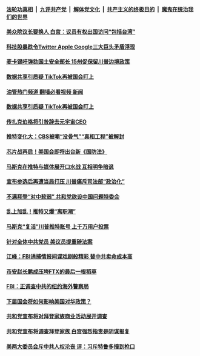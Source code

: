 ####  [法轮功真相](../../../../basic/blob/master/README.md?t=11251002) &nbsp;|&nbsp; [九评共产党](../../../../9ping.md/blob/master/README.md?t=11251002) &nbsp;|&nbsp; [解体党文化](../../../../jtdwh.md/blob/master/README.md?t=11251002)  &nbsp;|&nbsp; [共产主义的终极目的](../../../../gczydzjmd.md/blob/master/README.md?t=11251002) &nbsp;|&nbsp; [魔鬼在统治我们的世界](../../../../mgztzwmdsj.md/blob/master/README.md?t=11251002) 

#### [美众院议长要换人 白宫：议员有权出国访问“包括台湾”](../pages/soh6/674226.md?t=11251002) 
#### [科技股暴跌令Twitter Apple Google三大巨头矛盾浮现](../pages/soh6/673998.md?t=11251002) 
#### [麦卡锡吁弹劾国土安全部长 15州促保留川普边境政策](../pages/soh6/673989.md?t=11251002) 
#### [数据共享引质疑 TikTok再被国会盯上](../pages/soh6/673881.md?t=11251002) 
#### [油管热门频道 翻墙必看视频 新闻](http://129.146.143.75:81/youtube.html?11251002)
#### [数据共享引质疑 TikTok再被国会盯上](../pages/soh6/673881.md?t=11251002) 
#### [传扎克伯格将引咎辞去元宇宙CEO](../pages/soh6/673707.md?t=11251002) 
#### [推特变化大：CBS被嘲“没骨气”“真相工程”被解封](../pages/soh6/673665.md?t=11251002) 
#### [芯片战再启！美国会即将出台新《国防法》](../pages/soh6/673536.md?t=11251002) 
#### [马斯克在推特与媒体展开口水战 互相明争暗讽](../pages/soh6/673287.md?t=11251002) 
#### [宣布参选后再遭当局打压 川普痛斥司法部“政治化”](../pages/soh6/673308.md?t=11251002) 
#### [不满拜登“对中软弱” 共和党欲设中国问题特委会](../pages/soh6/673200.md?t=11251002) 
#### [乱上加乱！推特又爆“离职潮”](../pages/soh6/673038.md?t=11251002) 
#### [马斯克“复活”川普推特账号 上千万用户投票](../pages/soh6/672999.md?t=11251002) 
#### [针对全体中共党员 美议员提重磅法案](../pages/soh6/672762.md?t=11251002) 
#### [江峰：FBI诱捕情报间谍戏剧般精彩 替中共卖命成本高](../pages/soh6/672828.md?t=11251002) 
#### [币安赵长鹏成压垮FTX的最后一根稻草](../pages/soh6/672654.md?t=11251002) 
#### [FBI：正调查中共的纽约海外警察局](../pages/soh6/672624.md?t=11251002) 
#### [下届国会将如何影响美国对华政策？](../pages/soh6/672609.md?t=11251002) 
#### [共和党宣布将对拜登家族商业活动展开调查](../pages/soh6/672549.md?t=11251002) 
#### [共和党宣布将调查拜登家族 白宫强烈指责是阴谋报复](../pages/soh6/672369.md?t=11251002) 
#### [美两大委员会斥中共人权沦丧 评：习斥特鲁多撞到枪口](../pages/soh6/672339.md?t=11251002) 
<img src='http://gfw-breaker.win/goodnews/indexes/soh6.md' width='0px' height='0px'/>
